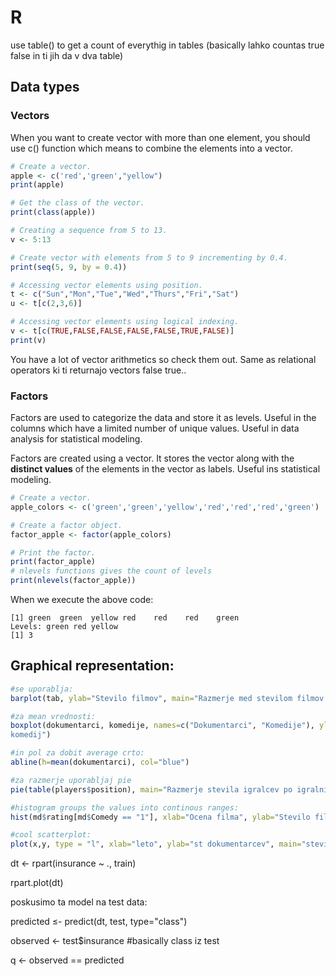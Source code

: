 # R
use  table() to get a count of everythig in tables (basically lahko countas true false in ti jih da v dva table)

## Data types

### Vectors
When you want to create vector with more than one element, you should use c() function which means to combine the elements into a vector.
```r
# Create a vector.
apple <- c('red','green',"yellow")
print(apple)

# Get the class of the vector.
print(class(apple))

# Creating a sequence from 5 to 13.
v <- 5:13

# Create vector with elements from 5 to 9 incrementing by 0.4.
print(seq(5, 9, by = 0.4))

# Accessing vector elements using position.
t <- c("Sun","Mon","Tue","Wed","Thurs","Fri","Sat")
u <- t[c(2,3,6)]

# Accessing vector elements using logical indexing.
v <- t[c(TRUE,FALSE,FALSE,FALSE,FALSE,TRUE,FALSE)]
print(v)
```
You have a lot of vector arithmetics so check them out. Same as relational operators ki ti returnajo vectors false true..


### Factors
Factors are used to categorize the data and store it as levels. Useful in the columns which have a limited number of unique values. Useful in data analysis for statistical modeling.

Factors are created using a vector. It stores the vector along with the **distinct values** of the elements in the vector as labels. Useful ins statistical modeling.
```r
# Create a vector.
apple_colors <- c('green','green','yellow','red','red','red','green')

# Create a factor object.
factor_apple <- factor(apple_colors)

# Print the factor.
print(factor_apple)
# nlevels functions gives the count of levels
print(nlevels(factor_apple))
```
When we execute the above code:
```
[1] green  green  yellow red    red    red    green 
Levels: green red yellow
[1] 3
```

## Graphical representation:

```r
#se uporablja:
barplot(tab, ylab="Stevilo filmov", main="Razmerje med stevilom filmov glede na dolzino")

#za mean vrednosti:
boxplot(dokumentarci, komedije, names=c("Dokumentarci", "Komedije"), ylab="Dolzina", main="Dolzina dokumentarcev in 
komedij")

#in pol za dobit average crto: 
abline(h=mean(dokumentarci), col="blue")

#za razmerje uporabljaj pie
pie(table(players$position), main="Razmerje stevila igralcev po igralnih polozajih")

#histogram groups the values into continous ranges:
hist(md$rating[md$Comedy == "1"], xlab="Ocena filma", ylab="Stevilo filmov", main="Histogram ocen za komedije")

#cool scatterplot:
plot(x,y, type = "l", xlab="leto", ylab="st dokumentarcev", main="stevilo animirank po letih")

```


dt <- rpart(insurance ~ ., train)

rpart.plot(dt)

poskusimo ta model na test data:

predicted ≤- predict(dt, test, type="class")

observed ← test$insurance #basically class iz test

q ← observed == predicted